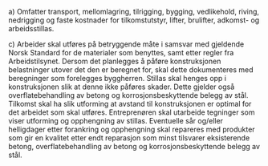 a) Omfatter transport, mellomlagring, tilrigging, bygging, vedlikehold, riving, nedrigging og faste kostnader for tilkomstutstyr, lifter, brulifter, adkomst- og arbeidsstillas.

c) Arbeider skal utføres på betryggende måte i samsvar med gjeldende Norsk Standard for de materialer som benyttes, samt etter regler fra Arbeidstilsynet.
Dersom det planlegges å påføre konstruksjonen belastninger utover det den er beregnet for, skal dette dokumenteres med beregninger som forelegges byggherren. Stillas skal henges opp i konstruksjonen slik at denne ikke påføres skader. Dette gjelder også overflatebehandling av betong og korrosjonsbeskyttende belegg av stål.
Tilkomst skal ha slik utforming at avstand til konstruksjonen er optimal for det arbeidet som skal utføres.
Entreprenøren skal utarbeide tegninger som viser utforming og opphengning av stillas. Eventuelle sår og/eller helligdager etter forankring og opphengning skal repareres med produkter som gir en kvalitet etter endt reparasjon som minst tilsvarer eksisterende betong, overflatebehandling av betong og korrosjonsbeskyttende belegg av stål.

